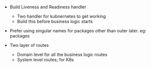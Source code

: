 - Build Liveness and Readiness handler
    - Two handler for kubnernetes to get working
    - Build this before business logic starts

- Prefer using singular names for packages other than outer later.
    eg: packages
- Two layer of routes
    - Domain level for all the business logic routes
    - System level routes; for K8s